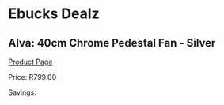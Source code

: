 
# Ebucks Dealz
## Alva: 40cm Chrome Pedestal Fan - Silver
[Product Page](https://www.ebucks.com/web/shop/productSelected.do?prodId=1069086989&catId=1158501813)

Price: R799.00

Savings: 


	